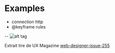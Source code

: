 # Examples

  * connection http
  * @keyframe rules

--
![alt tag]()

Extrait tire de UX Magazine [web-designer-issue-255](https://www.imagineshop.co.uk/magazines/webdesigner/web-designer-issue-255.html)
